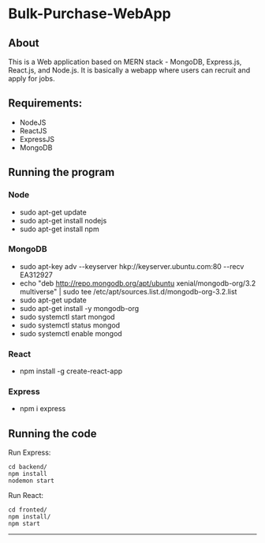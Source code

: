 # Bulk-Purchase-WebApp

## About
This is a Web application based on MERN stack - MongoDB, Express.js, React.js, and Node.js. It is basically a webapp where users can recruit and apply for jobs.

## Requirements:

-   NodeJS
-   ReactJS
-   ExpressJS
-   MongoDB

## Running the program

### Node

-   sudo apt-get update
-   sudo apt-get install nodejs
-   sudo apt-get install npm

### MongoDB

-   sudo apt-key adv --keyserver hkp://keyserver.ubuntu.com:80 --recv EA312927
-   echo "deb http://repo.mongodb.org/apt/ubuntu xenial/mongodb-org/3.2 multiverse" | sudo tee /etc/apt/sources.list.d/mongodb-org-3.2.list
-   sudo apt-get update
-   sudo apt-get install -y mongodb-org
-   sudo systemctl start mongod
-   sudo systemctl status mongod
-   sudo systemctl enable mongod

### React

-   npm install -g create-react-app

### Express

-   npm i express

## Running the code

Run Express:

```
cd backend/
npm install
nodemon start
```

Run React:

```
cd fronted/
npm install/
npm start
```

---
